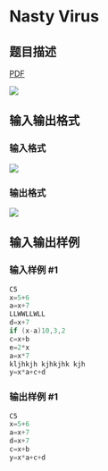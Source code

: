 # Nasty Virus

## 题目描述

[problemUrl]: https://uva.onlinejudge.org/index.php?option=com_onlinejudge&Itemid=8&category=6&page=show_problem&problem=411

[PDF](https://uva.onlinejudge.org/external/4/p470.pdf)

![](https://cdn.luogu.com.cn/upload/vjudge_pic/UVA470/4e63e0604b93d50a1d4152a9dd46b03710a04de3.png)

## 输入输出格式

### 输入格式

![](https://cdn.luogu.com.cn/upload/vjudge_pic/UVA470/b41d81037f632c67cc5fbc18bd5ec118836819b4.png)

### 输出格式

![](https://cdn.luogu.com.cn/upload/vjudge_pic/UVA470/263fec38b805aeb498c1012870a6b5fd1ced61b0.png)

## 输入输出样例

### 输入样例 #1

```cpp
C5
x=5+6
a=x+7
LLWWLLWLL
d=x+7
if (x-a)10,3,2
c=x+b
e=2*x
a=x*7
kljhkjh kjhkjhk kjh
y=x*a+c+d
```


### 输出样例 #1

```cpp
C5
x=5+6
a=x+7
d=x+7
c=x+b
y=x*a+c+d
```


